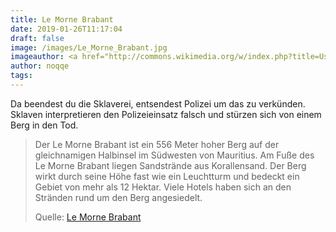 ```yaml
---
title: Le Morne Brabant
date: 2019-01-26T11:17:04
draft: false
image: /images/Le_Morne_Brabant.jpg
imageauthor: <a href="http://commons.wikimedia.org/w/index.php?title=User:LisanneD&amp;action=edit&amp;redlink=1" class="new" title="User:LisanneD (page does not exist)">LisanneD</a>
author: noqqe
tags:
---
```


Da beendest du die Sklaverei, entsendest Polizei um das zu verkünden. Sklaven
interpretieren den Polizeieinsatz falsch und stürzen sich von einem Berg in
den Tod.

> Der Le Morne Brabant ist ein 556 Meter hoher Berg auf der gleichnamigen
> Halbinsel im Südwesten von Mauritius. Am Fuße des Le Morne Brabant liegen
> Sandstrände aus Korallensand. Der Berg wirkt durch seine Höhe fast wie ein
> Leuchtturm und bedeckt ein Gebiet von mehr als 12 Hektar. Viele Hotels haben
> sich an den Stränden rund um den Berg angesiedelt.
>
> Quelle: [Le Morne Brabant](https://de.wikipedia.org/wiki/Le_Morne_Brabant)
